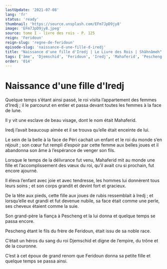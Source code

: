 ```yaml
---
lastUpdate: '2021-07-08'
lang: 'fr'
status: 'ready'
thumbnail: 'https://source.unsplash.com/EFm7JpD9jy8'
image: 'EFm7JpD9jy8.jpeg'
source: tome I - livre des rois - P. 125
reign: 'Feridoun'
reign-slug: 'regne-de-feridoun'
episode-slug: 'naissance-d-une-fille-d-iredj'
title: "Naissance d'une fille d'Iredj | Le Livre des Rois | Shâhnâmeh"
tags: ['âme', 'Djemschid', 'Feridoun', 'Iredj', 'Mahaferid', 'Pescheng', 'Péri']
order: '014'
---
```


<!-- LTeX: language=fr -->

# Naissance d'une fille d'Iredj

Quelque temps s’étant ainsi passé, le roi visita l’appartement des femmes d’Iredj ; il le parcourut en entier et passa devant toutes les femmes à la face de lune.

Il y vit une esclave de beau visage, dont le nom était Mahaferid.

Iredj l’avait beaucoup aimée et il se trouva qu’elle était enceinte de lui.

Le sein de la belle à la face de Péri cachait un enfant et le roi du monde s’en réjouit ; son cœur fut rempli d’espoir par cette femme aux belles joues et il abandonna son âme à l’espérance de venger son fils.

Lorsque le temps de la délivrance fut venu, Mahaferid mit au monde une fille et l’accomplissement des vœux du roi, qu’il avait cru si prochain, fut encore ajourné.

Il éleva l’enfant avec joie et avec tendresse, les hommes lui donnèrent tous leurs soins ; et son corps grandit et devint fort et gracieux.

De la tête aux pieds, cette fille aux joues de rubis ressemblait à Iredj ; et lorsqu’elle eut grandi et fut devenue nubile, sa face était comme une perle, ses cheveux étaient comme la suie.

Son grand-père la fiança à Pescheng et la lui donna et quelque temps se passa encore.

Pescheng étant le fils du frère de Feridoun, était issu de sa noble race.

C’était un héros du sang du roi Djemschid et digne de l’empire, du trône et de la couronne.

C’est à cet époux de grand renom que Feridoun donna sa petite fille et quelque temps se passa ainsi.

